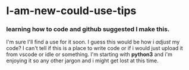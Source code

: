 # I-am-new-could-use-tips
### learning how to code and github suggested I make this. 
I'm sure I'll find a use for it soon.
I guess this would be how i *adjust* my code? I can't tell if this is a place to write code or if i would just upload it from vscode or idle or something. I'm starting with **python3** and i'm enjoying it so any other jargon and i might get lost at this time.
